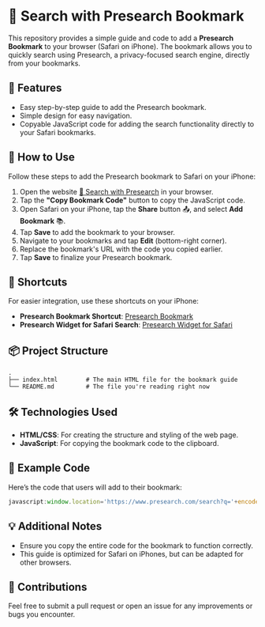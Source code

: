 # 🔎 Search with Presearch Bookmark

This repository provides a simple guide and code to add a **Presearch Bookmark** to your browser (Safari on iPhone). The bookmark allows you to quickly search using Presearch, a privacy-focused search engine, directly from your bookmarks.

## 🚀 Features

- Easy step-by-step guide to add the Presearch bookmark.
- Simple design for easy navigation.
- Copyable JavaScript code for adding the search functionality directly to your Safari bookmarks.

## 📄 How to Use

Follow these steps to add the Presearch bookmark to Safari on your iPhone:

1. Open the website [🔎 Search with Presearch](#) in your browser.
2. Tap the **"Copy Bookmark Code"** button to copy the JavaScript code.
3. Open Safari on your iPhone, tap the **Share** button 📤, and select **Add Bookmark** 📚.
4. Tap **Save** to add the bookmark to your browser.
5. Navigate to your bookmarks and tap **Edit** (bottom-right corner).
6. Replace the bookmark's URL with the code you copied earlier.
7. Tap **Save** to finalize your Presearch bookmark.

## 🔗 Shortcuts

For easier integration, use these shortcuts on your iPhone:

- **Presearch Bookmark Shortcut**: [Presearch Bookmark](https://www.icloud.com/shortcuts/3395ff7fcef74ab3b7861a2d86b986ba)
- **Presearch Widget for Safari Search**: [Presearch Widget for Safari](https://www.icloud.com/shortcuts/a22fcae8abae425e83bcbb793e59bf9e)

## 📦 Project Structure

```plaintext
.
├── index.html        # The main HTML file for the bookmark guide
└── README.md         # The file you're reading right now
```

## 🛠️ Technologies Used

- **HTML/CSS**: For creating the structure and styling of the web page.
- **JavaScript**: For copying the bookmark code to the clipboard.

## 📖 Example Code

Here’s the code that users will add to their bookmark:

```javascript
javascript:window.location='https://www.presearch.com/search?q='+encodeURIComponent(prompt('Your privacy. Our priority.'));
```

## 💡 Additional Notes

- Ensure you copy the entire code for the bookmark to function correctly.
- This guide is optimized for Safari on iPhones, but can be adapted for other browsers.

## 🤝 Contributions

Feel free to submit a pull request or open an issue for any improvements or bugs you encounter.
